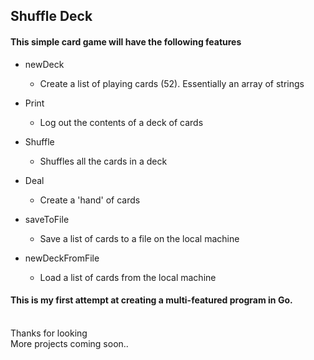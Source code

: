 ## Shuffle Deck

#### This simple card game will have the following features

- newDeck

  - Create a list of playing cards (52). Essentially an array of strings

- Print

  - Log out the contents of a deck of cards

- Shuffle

  - Shuffles all the cards in a deck

- Deal

  - Create a 'hand' of cards

- saveToFile
  - Save a list of cards to a file on the local machine
- newDeckFromFile
  - Load a list of cards from the local machine

#### This is my first attempt at creating a multi-featured program in **Go**.

<br />
Thanks for looking

<br />
More projects coming soon..
